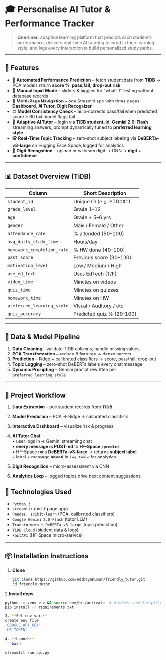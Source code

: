 # 🎓 Personalise AI Tutor & Performance Tracker

> **One-liner**: Adaptive learning platform that predicts each student’s performance, delivers real-time AI tutoring tailored to their learning style, and logs every interaction to build personalized study paths.

---

## 🚀 Features

- 🔮 **Automated Performance Prediction** – fetch student data from **TiDB** → PCA models return **score %**, **pass/fail**, **drop-out risk**  
- 🔧 **Manual Input Mode** – sliders & toggles for “what-if” testing without database records  
- 📑 **Multi-Page Navigation** – one Streamlit app with three pages: **Dashboard**, **AI Tutor**, **Digit Recognizer**  
- ⚖️ **Model Consistency Check** – auto-corrects pass/fail when predicted score ≥ 60 but model flags fail  
- 🤖 **Adaptive AI Tutor** – login via **TiDB student_id**, **Gemini 2.0-Flash** streaming answers, prompt dynamically tuned to **preferred learning style**  
- 🕵️ **Real-Time Topic Tracking** – zero-shot subject labeling via **DeBERTa-v3-large** on Hugging Face Space, logged for analytics  
- 🔢 **Digit Recognition** – upload or webcam digit → CNN → **digit + confidence**

---

## 📊 Dataset Overview (TiDB)

| Column | Short Description |
|---|---|
| `student_id` | Unique ID (e.g. STD001) |
| `grade_level` | Grade 1–12 |
| `age` | Grade + 5–6 yrs |
| `gender` | Male / Female / Other |
| `attendance_rate` | % attended (50–100) |
| `avg_daily_study_time` | Hours/day |
| `homework_completion_rate` | % HW done (40–100) |
| `past_score` | Previous score (30–100) |
| `motivation_level` | Low / Medium / High |
| `use_ed_tech` | Uses EdTech (T/F) |
| `video_time` | Minutes on videos |
| `quiz_time` | Minutes on quizzes |
| `homework_time` | Minutes on HW |
| `preferred_learning_style` | Visual / Auditory / etc. |
| `quiz_accuracy` | Predicted quiz % (20–100) |

---

## 🧼 Data & Model Pipeline

1. **Data Cleaning** – validate TiDB columns, handle missing values  
2. **PCA Transformation** – reduce 8 features → dense vectors  
3. **Prediction** – Ridge + calibrated classifiers → score, pass/fail, drop-out  
4. **Topic Logging** – zero-shot DeBERTa labels every chat message  
5. **Dynamic Prompting** – Gemini prompt rewritten per `preferred_learning_style`

---
## 🔄 Project Workflow

1. **Data Extraction** – pull student records from **TiDB**  
2. **Model Prediction** – PCA → Ridge → calibrated classifiers  
3. **Interactive Dashboard** – visualize risk & progress  

4. **AI Tutor Chat**  
   • user logs in → Gemini streaming chat  
   • **every message is POST-ed** to **HF-Space `/predict`**  
   • HF-Space runs **DeBERTa-v3-large** → returns **subject label**  
   • label + message **saved** in `log_table` for analytics  

5. **Digit Recognition** – micro-assessment via CNN  
6. **Analytics Loop** – logged topics drive next content suggestions


## 🧰 Technologies Used

- `Python 3`
- `Streamlit` (multi-page app)
- `Pandas, scikit-learn` (PCA, calibrated classifiers)
- `Google Gemini 2.0-Flash` (tutor LLM)
- `Transformers + DeBERTa-v3-large` (topic prediction)
- `TiDB Cloud` (student data & logs)
- `FastAPI` (HF-Space micro-service)

---

## 📦 Installation Instructions

1. **Clone**
   ```bash
   git clone https://github.com/Adchayakumar/friendly_tutor.git
   cd friendly_tutor

2.**Install deps**
  ```bash
  python -m venv env && source env/bin/activate  # Windows: env\Scripts\activate
  pip install -r requirements.txt

3. **Set env vars**
  create env file
  'GOOGLE_API_KEY'
  'HF_TOKEN'

4. **Launch**
  ```bash

  streamlit run app.py

